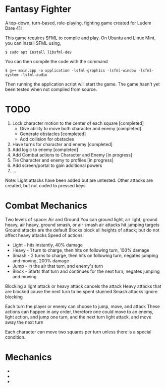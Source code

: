 # Fantasy Fighter

A top-down, turn-based, role-playing, fighting game created for Ludem Dare 41!

This game requires SFML to compile and play. On Ubuntu and Linux Mint, you can
install SFML using,
```
$ sudo apt install libsfml-dev
```
You can then compile the code with the command
```
$ g++ main.cpp -o application -lsfml-graphics -lsfml-window -lsfml-system -lsfml-audio
```
Then running the application script will start the game.
The game hasn't yet been tested when not compiled from source.

# TODO
1. Lock character motion to the center of each square [completed]
	- Give ability to move both character and enemy [completed]
	- Generate obstacles [completed]
	- Add collision for obstacles 
2. Have turns for character and enemy [completed]
3. Add logic to enemy [completed]
4. Add Combat actions to Character and Enemy [in progress]
5. Tie Character and enemy to profiles [in progress]
6. Add screen/portal to gain additional powers
7. ...

Note: Light attacks have been added but are untested. Other attacks are created, 
	but not coded to pressed keys.

# Combat Mechanics
Two levels of space: Air and Ground
You can ground light, air light, ground heavy, air heavy, ground smash, or air smash
air attacks hit jumping targets
Ground attacks are the default
Blocks block all heights of attack; but do not affect heavy attacks
Speed of actions: 
- Light - hits instantly, 40% damage
- Heavy - 1 turn to charge, then hits on following turn, 100% damage
- Smash - 2 turns to charge, then hits on following turn, negates jumping and moving, 200% damage
- Jump - in the air that turn, and enemy's turn
- Block - Starts that turn and continues for the next turn, negates jumping and moving

Blocking a light attack or heavy attack cancels the attack
Heavy attacks that are blocked cause the next turn to be spent stunned
Smash attacks ignore blocking

Each turn the player or enemy can choose to jump, move, and attack
These actions can happen in any order, therefore one could move to an 
enemy, light action, and jump one turn, and the next turn light attack, and
move away the next turn 

Each character can move two squares per turn unless there is a special condition.

# Mechanics

-
-
-